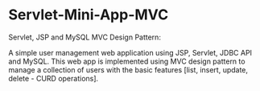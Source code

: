 # Servlet-Mini-App-MVC
Servlet, JSP and MySQL MVC Design Pattern:


A simple user management web application using JSP, Servlet, JDBC API and MySQL. This web app is implemented using MVC design pattern to manage a collection of users with the basic features [list, insert, update, delete - CURD operations].
